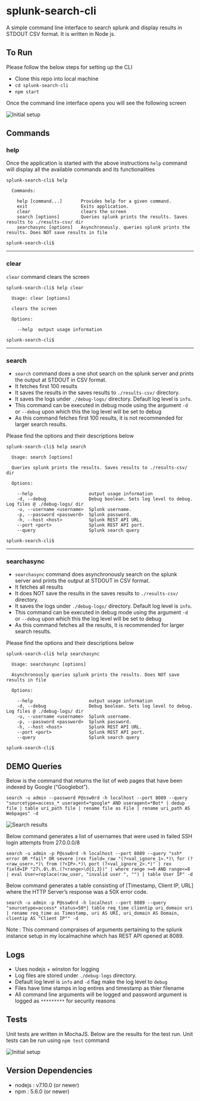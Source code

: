 # splunk-search-cli
A simple command line interface to search splunk and display results in STDOUT CSV format. It is written in Node js. 

## To Run
Please follow the below steps for setting up the CLI

- Clone this repo into local machine
- `cd splunk-search-cli`
- `npm start`

Once the command line interface opens you will see the following screen

![Initial setup](img/setup.gif)

## Commands

### help
Once the application is started with the above instructions `help` command will display all the available commands and its functionalities
```
splunk-search-cli$ help

  Commands:

    help [command...]       Provides help for a given command.
    exit                    Exits application.
    clear                   clears the screen
    search [options]        Queries splunk prints the results. Saves results to ./results-csv/ dir
    searchasync [options]   Asynchronously. queries splunk prints the results. Does NOT save results in file

splunk-search-cli$
```
------

### clear
`clear` command clears the screen 

```
splunk-search-cli$ help clear

  Usage: clear [options]

  clears the screen

  Options:

    --help  output usage information

splunk-search-cli$
```
------

### search 
- `search` command does a one shot search on the splunk server and prints the output at STDOUT in CSV format. 
- It fetches first 100 results
- It saves the results in the saves results to `./results-csv/` directory. 
- It saves the logs under `./debug-logs/` directory. Default log level is `info`. 
- This command can be executed in debug mode using the argument `-d` or `--debug` upon which this the log level will be set to debug 
- As this command fetches first 100 results, it is not recommended for larger search results. 

Please find the options and their descriptions below
```
splunk-search-cli$ help search

  Usage: search [options]

  Queries splunk prints the results. Saves results to ./results-csv/ dir

  Options:

    --help                     output usage information
    -d, --debug                Debug boolean. Sets log level to debug. Log files @ ./debug-logs/ dir
    -u, --username <username>  Splunk username.
    -p, --password <password>  Splunk password.
    -h, --host <host>          Splunk REST API URL.
    --port <port>              Splunk REST API port.
    --query                    Splunk search query

splunk-search-cli$
```
------

### searchasync
- `searchasync` command does asynchronously search on the splunk server and prints the output at STDOUT in CSV format. 
- It fetches all results 
- It does NOT save the results in the saves results to `./results-csv/` directory. 
- It saves the logs under `./debug-logs/` directory. Default log level is `info`. 
- This command can be executed in debug mode using the argument `-d` or `--debug` upon which this the log level will be set to debug 
- As this command fetches all the results, it is recommended for larger search results. 

Please find the options and their descriptions below
```
splunk-search-cli$ help searchasync

  Usage: searchasync [options]

  Asynchronously queries splunk prints the results. Does NOT save results in file

  Options:

    --help                     output usage information
    -d, --debug                Debug boolean. Sets log level to debug. Log files @ ./debug-logs/ dir
    -u, --username <username>  Splunk username.
    -p, --password <password>  Splunk password.
    -h, --host <host>          Splunk REST API URL.
    --port <port>              Splunk REST API port.
    --query                    Splunk search query

splunk-search-cli$
```
## DEMO Queries
Below is the command that returns the list of web pages that have been indexed by Google (“Googlebot”).
```
search -u admin --password P@ssw0rd -h localhost --port 8089 --query "sourcetype=access_* useragent=*google* AND useragent=*Bot* | dedup file | table uri_path file | rename file as File | rename uri_path AS Webpages" -d
```

![Search results](img/search.gif)


Below command generates a list of usernames that were used in failed SSH login attempts from 27.0.0.0/8
```
search -u admin -p P@ssw0rd -h localhost --port 8089 --query "ssh* error OR *fail* OR severe |rex field=_raw "(?<val_ignore_1>.*)\ for (?<raw_user>.*)\ from (?<IP>.*)\ port (?<val_ignore_2>.*)" | rex field=IP "27\.0\.0\.(?<range>\d{1,3})" | where range >=0 AND range<=8 | eval User=replace(raw_user, "invalid user ", "") | table User IP" -d
```

Below command generates a table consisting of [Timestamp, Client IP, URL] where the HTTP Server’s response was a 50X error code.
```
search -u admin -p P@ssw0rd -h localhost --port 8089 --query "sourcetype=access* status=50*| table req_time clientip uri_domain uri | rename req_time as Timestamp, uri AS URI, uri_domain AS Domain, clientip AS "Client IP"" -d
```

Note : This command compraises of arguments pertaining to the splunk instance setup in my localmachine which has REST API opened at 8089. 

## Logs
- Uses nodejs + winston for logging 
- Log files are stored under `./debug-logs` directory. 
- Default log level is `info` and `-d` flag make the log level to `debug`
- Files have time stamps in log entires and timestamp as thier filename
- All command line arguments will be logged and password argument is logged as `*********` for security reasons 

## Tests
Unit tests are written in MochaJS. Below are the results for the test run. Unit tests can be run using `npm test` command

![Initial setup](img/unit-test.png)

## Version Dependencies
- nodejs : v7.10.0 (or newer)
- npm : 5.6.0 (or newer)
